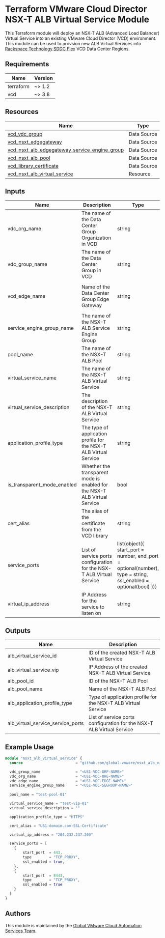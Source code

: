 # Terraform VMware Cloud Director NSX-T ALB Virtual Service Module

This Terraform module will deploy an NSX-T ALB (Advanced Load Balancer) Virtual Service into an existing VMware Cloud Director (VCD) environment. This module can be used to provsion new ALB Virtual Services into [Rackspace Technology SDDC Flex](https://www.rackspace.com/cloud/private/software-defined-data-center-flex) VCD Data Center Regions.

## Requirements

| Name      | Version |
|-----------|---------|
| terraform | ~> 1.2  |
| vcd       | ~> 3.8  |

## Resources

| Name                                                                                                                                 | Type         |
|--------------------------------------------------------------------------------------------------------------------------------------|--------------|
| [vcd_vdc_group](https://registry.terraform.io/providers/vmware/vcd/latest/docs/data-sources/vdc_group)                               | Data Source  |
| [vcd_nsxt_edgegateway](https://registry.terraform.io/providers/vmware/vcd/latest/docs/data-sources/nsxt_edgegateway)                 | Data Source  |
| [vcd_nsxt_alb_edgegateway_service_engine_group](https://registry.terraform.io/providers/vmware/vcd/latest/docs/data-sources/nsxt_alb_edgegateway_service_engine_group) | Data Source  |
| [vcd_nsxt_alb_pool](https://registry.terraform.io/providers/vmware/vcd/latest/docs/data-sources/nsxt_alb_pool)                       | Data Source  |
| [vcd_library_certificate](https://registry.terraform.io/providers/vmware/vcd/latest/docs/data-sources/library_certificate)             | Data Source  |
| [vcd_nsxt_alb_virtual_service](https://registry.terraform.io/providers/vmware/vcd/latest/docs/resources/nsxt_alb_virtual_service)     | Resource     |

## Inputs

| Name                                | Description                                                                                             | Type       | Default     | Required |
|-------------------------------------|---------------------------------------------------------------------------------------------------------|------------|-------------|----------|
| vdc_org_name | The name of the Data Center Group Organization in VCD | string | `"Organization Name Format: <Account_Number>-<Region>-<Account_Name>"` | yes |
| vdc_group_name | The name of the Data Center Group in VCD | string | `"Data Center Group Name Format: <Account_Number>-<Region>-<Account_Name> <datacenter group>"` | yes |
| vcd_edge_name | Name of the Data Center Group Edge Gateway | string | `"Edge Gateway Name Format: <Account_Number>-<Region>-<Edge_GW_Identifier>-<edge>"` | Yes |
| service_engine_group_name | The name of the NSX-T ALB Service Engine Group | string | `"Service Engine Group Name Format: <Region>-rsvc-lb-segroup<01>"` | yes |
| pool_name | The name of the NSX-T ALB Pool | string | - | yes |
| virtual_service_name | The name of the NSX-T ALB Virtual Service | string | - | yes |
| virtual_service_description | The description of the NSX-T ALB Virtual Service | string | "" | no |
| application_profile_type | The type of application profile for the NSX-T ALB Virtual Service | string | - | yes |
| is_transparent_mode_enabled | Whether the transparent mode is enabled for the NSX-T ALB Virtual Service | bool | false | no |
| cert_alias | The alias of the certificate from the VCD library | string | - | yes |
| service_ports | List of service ports configuration for the NSX-T ALB Virtual Service | list(object({ start_port = number, end_port = optional(number), type = string, ssl_enabled = optional(bool) })) | - | yes |
| virtual_ip_address | IP Address for the service to listen on | string | - | yes |

## Outputs

| Name                                    | Description                                                    |
|-----------------------------------------|----------------------------------------------------------------|
| alb_virtual_service_id                  | ID of the created NSX-T ALB Virtual Service                    |
| alb_virtual_service_vip                 | IP Address of the created NSX-T ALB Virtual Service             |
| alb_pool_id                             | ID of the NSX-T ALB Pool                                        |
| alb_pool_name                           | Name of the NSX-T ALB Pool                                      |
| alb_application_profile_type            | Type of application profile for the NSX-T ALB Virtual Service   |
| alb_virtual_service_service_ports       | List of service ports configuration for the NSX-T ALB Virtual Service |

## Example Usage

```terraform
module "nsxt_alb_virtual_service" {
  source                        = "github.com/global-vmware/nsxt_alb_virtual_service.git?ref=v1.1.0""

  vdc_group_name                = "<US1-VDC-GRP-NAME>"
  vdc_org_name                  = "<US1-VDC-ORG-NAME>"
  vdc_edge_name                 = "<US1-VDC-EDGE-NAME>"
  service_engine_group_name     = "<US1-VDC-SEGROUP-NAME>"
  
  pool_name = "test-pool-01"

  virtual_service_name = "test-vip-01"
  virtual_service_description = ""

  application_profile_type = "HTTPS"

  cert_alias = "US1-domain.com-SSL-Certificate"

  virtual_ip_address = "204.232.237.200"

  service_ports = [
    {
        start_port  = 443,
        type        = "TCP_PROXY",
        ssl_enabled = true,
    },
    {
        start_port  = 8443,
        type        = "TCP_PROXY",
        ssl_enabled = true
    }
  ]
}
```

## Authors

This module is maintained by the [Global VMware Cloud Automation Services Team](https://github.com/global-vmware).